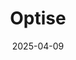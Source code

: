 ---  
layout: startup_page  
title: "Optise"  
id: "optise.com"  
permalink: "/optiseoptise.com04092025/"  
website: "https://optise.com/"  
funding_round: "Pre-Seed"  
funding_amount: "$2.2M"  
investors: "Frumtak Ventures"  
about: "Optise is an AI-powered website analytics platform designed for B2B companies. It leverages AI to provide actionable recommendations for website optimization, helping businesses improve performance, user experience, and ultimately, revenue generation. The platform analyzes data points to identify areas for improvement and offers personalized insights tailored to each business's unique needs."  
markets: "B2B, AI, SaaS"  
hq: "Reykjavik, Iceland, Iceland"  
founded_year: "2014"  
linkedin: "https://www.linkedin.com/company/optise-ab"  
twitter: "https://twitter.com/opti_se"  
instagram: ""  
facebook: "https://www.facebook.com/opti.se"  
crunchbase: ""  
pitchbook: "https://pitchbook.com/profiles/company/469556-65"  

date_display: "09-Apr-2025"  
date: "2025-04-09"

# SEO Optimization  
meta_title: "Optise - Pre-Seed Funding ($2.2M)"  
meta_description: "Optise, Optise is an AI-powered website analytics platform designed for B2B companies. It leverages AI to provide actionable recommendations for website optim..."  
meta_keywords: "Optise, B2B, AI, SaaS, Pre-Seed funding"  
canonical_url: "https://startup.projectstartups.com/optiseoptise.com04092025/"  
---